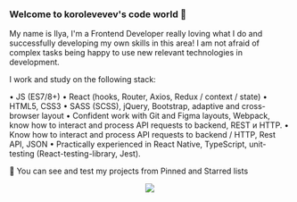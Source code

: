 ### Welcome to korolevevev's code world 🤖

My name is Ilya, I'm a Frontend Developer really loving what I do and successfully developing my own skills in this area! 
I am not afraid of complex tasks being happy to use new relevant technologies in development. 

I work and study on the following stack:

• JS (ES7/8+)
• React (hooks, Router, Axios, Redux / context / state)
• HTML5, CSS3
• SASS (SCSS), jQuery, Bootstrap, adaptive and cross-browser layout
• Confident work with Git and Figma layouts, Webpack, know how to interact and process API requests to backend, REST и HTTP.
• Know how to interact and process API requests to backend / HTTP, Rest API, JSON
• Practically experienced in React Native, TypeScript, unit-testing (React-testing-library, Jest).

🎨 You can see and test my projects from Pinned and Starred lists

<p align="center">
  <a href="https://skillicons.dev">
    <img src="https://skillicons.dev/icons?i=react,js,ts,redux,html,css,git,jquery,bootstrap,figma,webpack,jest" />
  </a>
</p>

